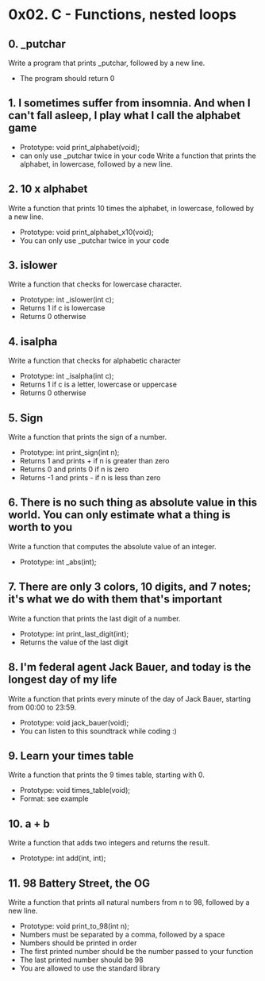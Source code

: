 # 0x02. C - Functions, nested loops
## 0. \_putchar
Write a program that prints _putchar, followed by a new line.
* The program should return 0
## 1. I sometimes suffer from insomnia. And when I can't fall asleep, I play what I call the alphabet game
* Prototype: void print_alphabet(void);
*  can only use \_putchar twice in your code
Write a function that prints the alphabet, in lowercase, followed by a new line.
## 2. 10 x alphabet
Write a function that prints 10 times the alphabet, in lowercase, followed by a new line.
* Prototype: void print\_alphabet\_x10(void);
* You can only use \_putchar twice in your code
## 3. islower
Write a function that checks for lowercase character.
* Prototype: int \_islower(int c);
* Returns 1 if c is lowercase
* Returns 0 otherwise
## 4. isalpha
Write a function that checks for alphabetic character
* Prototype: int \_isalpha(int c);
* Returns 1 if c is a letter, lowercase or uppercase
* Returns 0 otherwise
## 5. Sign
Write a function that prints the sign of a number.
* Prototype: int print\_sign(int n);
* Returns 1 and prints + if n is greater than zero
* Returns 0 and prints 0 if n is zero
* Returns -1 and prints - if n is less than zero
## 6. There is no such thing as absolute value in this world. You can only estimate what a thing is worth to you
Write a function that computes the absolute value of an integer.
* Prototype: int \_abs(int);
## 7. There are only 3 colors, 10 digits, and 7 notes; it's what we do with them that's important
Write a function that prints the last digit of a number.
* Prototype: int print\_last\_digit(int);
* Returns the value of the last digit
## 8. I'm federal agent Jack Bauer, and today is the longest day of my life
Write a function that prints every minute of the day of Jack Bauer, starting from 00:00 to 23:59.
* Prototype: void jack\_bauer(void);
* You can listen to this soundtrack while coding :)
## 9. Learn your times table
Write a function that prints the 9 times table, starting with 0.
* Prototype: void times\_table(void);
* Format: see example
## 10. a + b
Write a function that adds two integers and returns the result.
* Prototype: int add(int, int);
## 11. 98 Battery Street, the OG
Write a function that prints all natural numbers from n to 98, followed by a new line.
* Prototype: void print\_to\_98(int n);
* Numbers must be separated by a comma, followed by a space
* Numbers should be printed in order
* The first printed number should be the number passed to your function
* The last printed number should be 98
* You are allowed to use the standard library
